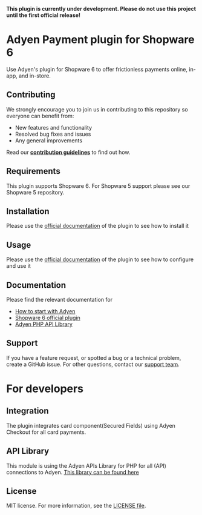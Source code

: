 **This plugin is currently under development. 
Please do not use this project until the first official release!**

# Adyen Payment plugin for Shopware 6
Use Adyen's plugin for Shopware 6 to offer frictionless payments online, in-app, and in-store.

## Contributing
We strongly encourage you to join us in contributing to this repository so everyone can benefit from:
* New features and functionality
* Resolved bug fixes and issues
* Any general improvements

Read our [**contribution guidelines**](CONTRIBUTING.md) to find out how.

## Requirements
This plugin supports Shopware 6. For Shopware 5 support please see our Shopware 5 repository.

## Installation
Please use the [official documentation]() of the plugin to see how to install it

## Usage
Please use the [official documentation]() of the plugin to see how to configure and use it

## Documentation
Please find the relevant documentation for
 - [How to start with Adyen]()
 - [Shopware 6 official plugin]()
 - [Adyen PHP API Library](https://docs.adyen.com/development-resources/libraries#php)

## Support
If you have a feature request, or spotted a bug or a technical problem, create a GitHub issue. For other questions, 
contact our [support team](https://support.adyen.com/hc/en-us/requests/new?ticket_form_id=360000705420).

# For developers

## Integration
The plugin integrates card component(Secured Fields) using Adyen Checkout for all card payments.

## API Library
This module is using the Adyen APIs Library for PHP for all (API) connections to Adyen.
<a href="https://github.com/Adyen/adyen-php-api-library" target="_blank">This library can be found here</a>

## License
MIT license. For more information, see the [LICENSE file](LICENSE).
